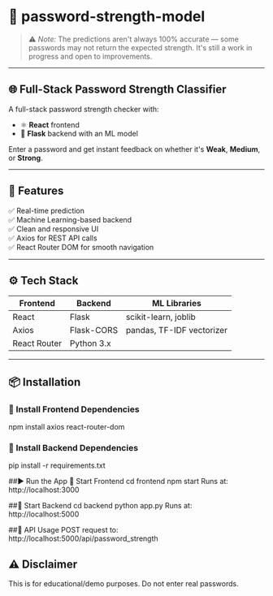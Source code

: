 # 🔐 password-strength-model

> ⚠️ *Note:* The predictions aren't always 100% accurate — some passwords may not return the expected strength. It's still a work in progress and open to improvements.

---

## 🌐 Full-Stack Password Strength Classifier

A full-stack password strength checker with:

- ⚛️ **React** frontend  
- 🐍 **Flask** backend with an ML model

Enter a password and get instant feedback on whether it's **Weak**, **Medium**, or **Strong**.

---

## 🚀 Features

✅ Real-time prediction  
✅ Machine Learning-based backend  
✅ Clean and responsive UI  
✅ Axios for REST API calls  
✅ React Router DOM for smooth navigation

---

## ⚙️ Tech Stack

| Frontend      | Backend      | ML Libraries             |
|---------------|--------------|---------------------------|
| React         | Flask        | scikit-learn, joblib      |
| Axios         | Flask-CORS   | pandas, TF-IDF vectorizer |
| React Router  | Python 3.x   |                           |

---

## 📦 Installation

### 🧰 Install Frontend Dependencies

npm install axios react-router-dom

### 🧰 Install Backend Dependencies
pip install -r requirements.txt

##▶️ Run the App
🔹 Start Frontend
cd frontend
npm start
Runs at: http://localhost:3000

##🔹 Start Backend
cd backend
python app.py
Runs at: http://localhost:5000

##🔁 API Usage
POST request to:
http://localhost:5000/api/password_strength

## ⚠️ Disclaimer
This is for educational/demo purposes. Do not enter real passwords.






